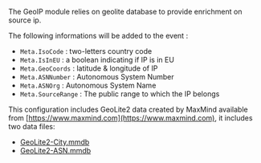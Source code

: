 The GeoIP module relies on geolite database to provide enrichment on source ip.

The following informations will be added to the event :
 - `Meta.IsoCode` : two-letters country code
 - `Meta.IsInEU` : a boolean indicating if IP is in EU
 - `Meta.GeoCoords` : latitude & longitude of IP
 - `Meta.ASNNumber` : Autonomous System Number
 - `Meta.ASNOrg` : Autonomous System Name
 - `Meta.SourceRange` : The public range to which the IP belongs


This configuration includes GeoLite2 data created by MaxMind available from [https://www.maxmind.com](https://www.maxmind.com), it includes two data files: 
* [GeoLite2-City.mmdb](https://hub-data.crowdsec.net/mmdb/GeoLite2-City.mmdb)
* [GeoLite2-ASN.mmdb](https://hub-data.crowdsec.net/mmdb/GeoLite2-ASN.mmdb)

